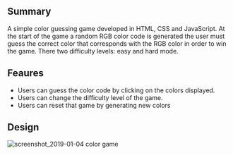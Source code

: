 ## Summary
A simple color guessing game developed in HTML, CSS and JavaScript. At the start of the game a random RGB color code is generated the user must guess the correct color that corresponds with the RGB color in order to win the game. There two difficulty levels: easy and hard mode.

## Feaures
* Users can guess the color code by clicking on the colors displayed.
* Users can change the difficulty level of the game.
* Users can reset that game by generating new colors

## Design
![screenshot_2019-01-04 color game](https://user-images.githubusercontent.com/19616063/50699403-be9f9d80-1015-11e9-8ebc-99a686462a72.png)
